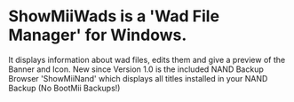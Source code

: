 # ShowMiiWads is a 'Wad File Manager' for Windows.
It displays information about wad files, edits them and give a preview of the Banner and Icon.
New since Version 1.0 is the included NAND Backup Browser 'ShowMiiNand' which displays all titles installed in your NAND Backup (No BootMii Backups!)
